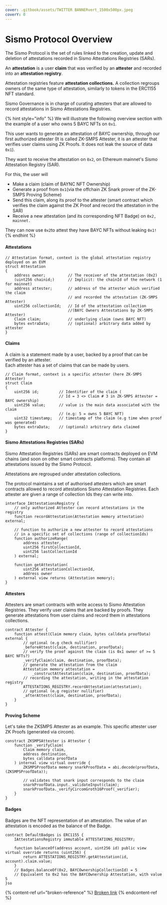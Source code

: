 ```yaml
---
cover: .gitbook/assets/TWITTER BANNERvert_1500x500px.jpeg
coverY: 0
---
```


# Sismo Protocol Overview

The Sismo Protocol is the set of rules linked to the creation, update and deletion of attestations recorded in Sismo Attestations Registries (SARs).

An **attestation** is a user **claim** that was verified by an **attester** and recorded into an **attestation registry**.

Attestation registries feature **attestation collections.** A collection regroups owners of the same type of attestation, similarly to tokens in the ERC1155 NFT standard.

Sismo Governance is in charge of curating attesters that are allowed to record attestations in Sismo Attestations Registries.

{% hint style="info" %}
We will illustrate the following overview section with the example of a user who owns 5 BAYC NFTs on `0x1`.&#x20;

This user wants to generate an attestation of BAYC ownership, through our first authorized attester (It is called ZK-SMPS Attester, it is an attester that verifies user claims using ZK Proofs. It does not leak the source of data `0x1`).&#x20;

They want to receive the attestation on `0x2`, on Ethereum mainnet's Sismo Attestation Registry (SAR).

For this, the user will&#x20;

* Make a claim (claim of BAYNC NFT Ownership)
* Generate a proof from `0x1`(via the offchain ZK Snark prover of the ZK-SMPS Proving Scheme)
* Send this claim, along its proof to the attester (smart contract which verifies the claim against the ZK Proof and record the attestation in the SAR)
* Receive a new attestation (and its corresponding NFT Badge) on `0x2, mainnet.`

They can now use `0x2`to attest they have BAYC NFTs without leaking `0x1!`
{% endhint %}

#### Attestations

```solidity
// Attestation format, context is the global attestation registry deployed on an EVM
struct Attestation
{
    address owner;          // The receiver of the attestation (0x2)
    (uint256 chainid;)      // Implicit: the chainId of the network (1 for mainnet)
    address attester;       // address of the attester which verified the claim
                            // and recorded the attestation (ZK-SMPS Attester)
    uint256 collectionId;   // Id of the attestation collection 
                            //(BAYC Owners Attestations by ZK-SMPS Attester)
    Claim claim;            // underlying claim (owns BAYC NFT)
    bytes extraData;        // (optional) arbitrary data added by attester
}

```

#### Claims

A claim is a statement made by a user, backed by a proof that can be verified by an attester. \
Each attester has a set of claims that can be made by users.

```solidity
// Claim format, context is a specific attester (here ZK-SMPS Attester)
struct Claim 
{
    uint256 id;         // Identifier of the claim (
                        // Id = 3 <> Claim # 3 in ZK-SMPS Attester = BAYC ownership)
    uint256 value;      // value is the main data associated with the claim
                        // (e.g: 5 = owns 5 BAYC NFT)
    uint32 timestamp;   // timestamp of the claim (e.g time when proof was generated)
    bytes extraData;    // (optional) arbitrary data claimed
}
```

#### Sismo Attestations Registries (SARs)

Sismo Attestation Registries (SARs) are smart contracts deployed on EVM chains (and soon on other smart contracts platforms). They contain all attestations issued by the Sismo Protocol.

Attestations are regrouped under attestation collections.&#x20;

The protocol maintains a set of authorised attesters which are smart contracts allowed to record attestations Sismo Attestation Registries. Each attester are given a range of collection Ids they can write into.

```solidity
interface IAttestationsRegistry {
    // only authorized Attester can record attestations in the registry
    function recordAttestation(Attestation memory attestation) external;
    
    // function to authorize a new attester to record attestations 
    // in a specific set of collections (range of collectionIds)
    function authorizeRange(
        address attester,
        uint256 firstCollectionId,
        uint256 lastCollectionId
    ) external;
    
    function getAttestation(
        uint256 attestationCollectionId,
        address owner
    ) external view returns (Attestation memory);
}
```

#### Attesters

Attesters are smart contracts with write access to Sismo Attestation Registries. They verify user claims that are backed by proofs. They generate attestations from user claims and record them in attestations collections.

```solidity
contract Attester {
    function attest(Claim memory claim, bytes calldata proofData) external {
        // optional (e.g check nullifier)
        _beforeAttest(claim, destination, proofData);
        // verify the proof against the claim (is 0x1 owner of >= 5 BAYC NFTs?)
        _verifyClaim(claim, destination, proofData);
        // generate the attestation from the claim
        Attestation memory attestation = 
            _constructAttestation(claim, destination, proofData);
        // recording the attestation, writing in the attestation registry
        ATTESTATIONS_REGISTRY.recordAttestation(attestation);
        // optional (e.g register nullifier)
        _afterAttest(claim, destination, proofData);
    }
}
```

#### Proving Scheme

Let's take the ZKSMPS Attester as an example. This specific attester user ZK Proofs (generated via circom).

```solidity
constract ZKSMPSAttester is Attester {
    function _verifyClaim(
        Claim memory claim,
        address destination,
        bytes calldata proofData
    ) internal view virtual override {
        ZKSMPSProofData memory snarkProofData = abi.decode(proofData, (ZKSMPSProofData));

        // validates that snark input corresponds to the claim
        snarkProofData.input._validateInput(claim);
        snarkProofData._verifyCircomGroth16Proof(_verifier);
    }
}
```

#### Badges

Badges are the NFT representation of an attestation. The value of an attestation is encoded as the balance of the Badge.

```solidity
contract DefaultBadges is ERC1155 {
    IAttestationsRegistry immutable ATTESTATIONS_REGISTRY;

    function balanceOf(address account, uint256 id) public view virtual override returns (uint256) {
        return ATTESTATIONS_REGISTRY.getAttestation(id, account).claim.value;
    }
    // Badges.balanceOf(0x2, BAYCOwnershipCollectionId) = 5
    // Equivalent to 0x2 has the BAYCOwnership Attestation, with value 5
}so
```

{% content-ref url="broken-reference" %}
[Broken link](broken-reference)
{% endcontent-ref %}
